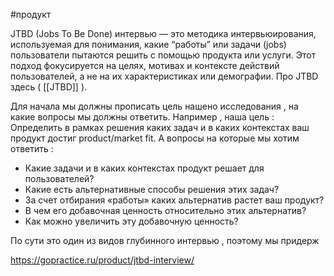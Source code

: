 #продукт 

JTBD (Jobs To Be Done) интервью — это методика интервьюирования, используемая для понимания, какие “работы” или задачи (jobs) пользователи пытаются решить с помощью продукта или услуги. Этот подход фокусируется на целях, мотивах и контексте действий пользователей, а не на их характеристиках или демографии. Про JTBD здесь ( [[JTBD]] ).

Для начала мы должны прописать цель нашено исследования , на какие вопросы мы должны ответить. Например , наша цель :  Определить в рамках решения каких задач и в каких контекстах ваш продукт достиг product/market fit. А вопросы на которые мы хотим ответить : 
- Какие задачи и в каких контекстах продукт решает для пользователей?
- Какие есть альтернативные способы решения этих задач?
- За счет отбирания «работы» каких альтернатив растет ваш продукт?
- В чем его добавочная ценность относительно этих альтернатив?
- Как можно увеличить эту добавочную ценность?

По сути это один из видов глубинного интервью , поэтому мы придерж




https://gopractice.ru/product/jtbd-interview/
